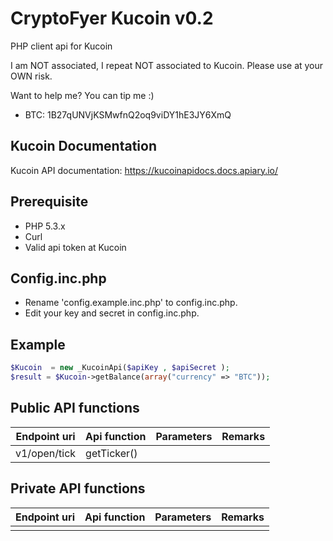 CryptoFyer Kucoin v0.2
==============

PHP client api for Kucoin

I am NOT associated, I repeat NOT associated to Kucoin. Please use at your OWN risk.

Want to help me? You can tip me :)
* BTC: 1B27qUNVjKSMwfnQ2oq9viDY1hE3JY6XmQ


Kucoin Documentation
----
Kucoin API documentation: https://kucoinapidocs.docs.apiary.io/


Prerequisite
----
* PHP 5.3.x
* Curl
* Valid api token at Kucoin


Config.inc.php
----
* Rename 'config.example.inc.php' to config.inc.php.
* Edit your key and secret in config.inc.php.



Example
----
```php
$Kucoin  = new _KucoinApi($apiKey , $apiSecret );
$result = $Kucoin->getBalance(array("currency" => "BTC"));
```

Public API functions
----

| Endpoint uri | Api function | Parameters | Remarks |
| --- | --- | --- | --- |
| v1/open/tick | getTicker() |  |  |


Private API functions
----

| Endpoint uri | Api function | Parameters | Remarks |
| --- | --- | --- | --- |
|  |  |  |  |
